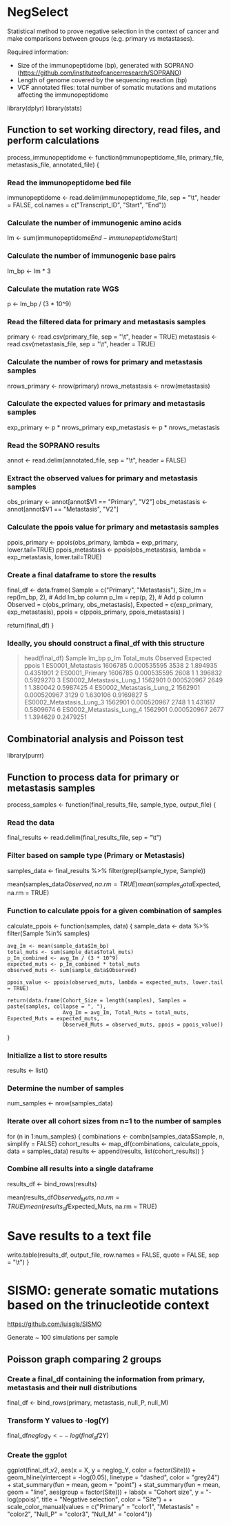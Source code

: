 # NegSelect

Statistical method to prove negative selection in the context of cancer and make comparisons between groups (e.g. primary vs metastases). 

Required information:

- Size of the immunopeptidome (bp), generated with SOPRANO (https://github.com/instituteofcancerresearch/SOPRANO)
- Length of genome covered by the sequencing reaction (bp)
- VCF annotated files: total number of somatic mutations and mutations affecting the immunopeptidome 

library(dplyr)
library(stats)

## Function to set working directory, read files, and perform calculations
process_immunopeptidome <- function(immunopeptidome_file, primary_file, metastasis_file, annotated_file) {
  
  ### Read the immunopeptidome bed file
  immunopeptidome <- read.delim(immunopeptidome_file, sep = "\t", header = FALSE, col.names = c("Transcript_ID", "Start", "End"))
  
  ### Calculate the number of immunogenic amino acids
  Im <- sum(immunopeptidome$End - immunopeptidome$Start)
  
  ### Calculate the number of immunogenic base pairs
  Im_bp <- Im * 3
  
  ### Calculate the mutation rate WGS
  p <- Im_bp / (3 * 10^9)
  
  ### Read the filtered data for primary and metastasis samples
  primary <- read.csv(primary_file, sep = "\t", header = TRUE)
  metastasis <- read.csv(metastasis_file, sep = "\t", header = TRUE)
  
  ### Calculate the number of rows for primary and metastasis samples
  nrows_primary <- nrow(primary)
  nrows_metastasis <- nrow(metastasis)
  
  ### Calculate the expected values for primary and metastasis samples
  exp_primary <- p * nrows_primary
  exp_metastasis <- p * nrows_metastasis
  
  ### Read the SOPRANO results
  annot <- read.delim(annotated_file, sep = "\t", header = FALSE)
  
  ### Extract the observed values for primary and metastasis samples
  obs_primary <- annot[annot$V1 == "Primary", "V2"]
  obs_metastasis <- annot[annot$V1 == "Metastasis", "V2"]
  
  ### Calculate the ppois value for primary and metastasis samples
  ppois_primary <- ppois(obs_primary, lambda = exp_primary, lower.tail=TRUE)
  ppois_metastasis <- ppois(obs_metastasis, lambda = exp_metastasis, lower.tail=TRUE)
  
  ### Create a final dataframe to store the results
  final_df <- data.frame(
    Sample = c("Primary", "Metastasis"),
    Size_Im = rep(Im_bp, 2),  # Add Im_bp column
    p_Im = rep(p, 2),      # Add p column
    Observed = c(obs_primary, obs_metastasis),
    Expected = c(exp_primary, exp_metastasis),
    ppois = c(ppois_primary, ppois_metastasis)
  )
  
  return(final_df)
}

### Ideally, you should construct a final_df with this structure 
> head(final_df)
                    Sample   Im_bp        p_Im Total_muts Observed Expected     ppois
1        ES0001_Metastasis 1606785 0.000535595       3538        2 1.894935 0.4351901
2           ES0001_Primary 1606785 0.000535595       2608        1 1.396832 0.5929270
3 ES0002_Metastasis_Lung_1 1562901 0.000520967       2649        1 1.380042 0.5987425
4 ES0002_Metastasis_Lung_2 1562901 0.000520967       3129        0 1.630106 0.9169827
5 ES0002_Metastasis_Lung_3 1562901 0.000520967       2748        1 1.431617 0.5809674
6 ES0002_Metastasis_Lung_4 1562901 0.000520967       2677        1 1.394629 0.2479251

## Combinatorial analysis and Poisson test
library(purrr)

## Function to process data for primary or metastasis samples
process_samples <- function(final_results_file, sample_type, output_file) {
  
  ### Read the data
  final_results <- read.delim(final_results_file, sep = "\t")
  
  ### Filter based on sample type (Primary or Metastasis)
  samples_data <- final_results %>% filter(grepl(sample_type, Sample))
  
  mean(samples_data$Observed, na.rm = TRUE)
  mean(samples_data$Expected, na.rm = TRUE)
  
  ### Function to calculate ppois for a given combination of samples
  calculate_ppois <- function(samples, data) {
    sample_data <- data %>% filter(Sample %in% samples)
    
    avg_Im <- mean(sample_data$Im_bp)
    total_muts <- sum(sample_data$Total_muts)
    p_Im_combined <- avg_Im / (3 * 10^9)
    expected_muts <- p_Im_combined * total_muts
    observed_muts <- sum(sample_data$Observed)
    
    ppois_value <- ppois(observed_muts, lambda = expected_muts, lower.tail = TRUE)
    
    return(data.frame(Cohort_Size = length(samples), Samples = paste(samples, collapse = ", "), 
                      Avg_Im = avg_Im, Total_Muts = total_muts, Expected_Muts = expected_muts,
                      Observed_Muts = observed_muts, ppois = ppois_value))
  }
  
  ### Initialize a list to store results
  results <- list()
  
  ### Determine the number of samples
  num_samples <- nrow(samples_data)
  
  ### Iterate over all cohort sizes from n=1 to the number of samples
  for (n in 1:num_samples) {
    combinations <- combn(samples_data$Sample, n, simplify = FALSE)
    cohort_results <- map_df(combinations, calculate_ppois, data = samples_data)
    results <- append(results, list(cohort_results))
  }
  
  ### Combine all results into a single dataframe
  results_df <- bind_rows(results)
  
  mean(results_df$Observed_Muts, na.rm = TRUE)
  mean(results_df$Expected_Muts, na.rm = TRUE)
  
  # Save results to a text file
  write.table(results_df, output_file, row.names = FALSE, quote = FALSE, sep = "\t")
}

# SISMO: generate somatic mutations based on the trinucleotide context 
https://github.com/luisgls/SISMO

Generate ~ 100 simulations per sample 

## Poisson graph comparing 2 groups 
### Create a final_df containing the information from primary, metastasis and their null distributions

final_df <- bind_rows(primary, metastasis, null_P, null_M)

### Transform Y values to -log(Y)
final_df$neglog_Y <- -log(final_df2$Y)

### Create the ggplot
ggplot(final_df_v2, aes(x = X, y = neglog_Y, color = factor(Site))) +
  geom_hline(yintercept = -log(0.05), linetype = "dashed", color = "grey24") +
  stat_summary(fun = mean, geom = "point") +
  stat_summary(fun = mean, geom = "line", aes(group = factor(Site))) +
  labs(x = "Cohort size", y = "-log(ppois)", title = "Negative selection", color = "Site") +
  +
  scale_color_manual(values = c("Primary" = "color1", "Metastasis" = "color2", "Null_P" = "color3", "Null_M" = "color4")) 

